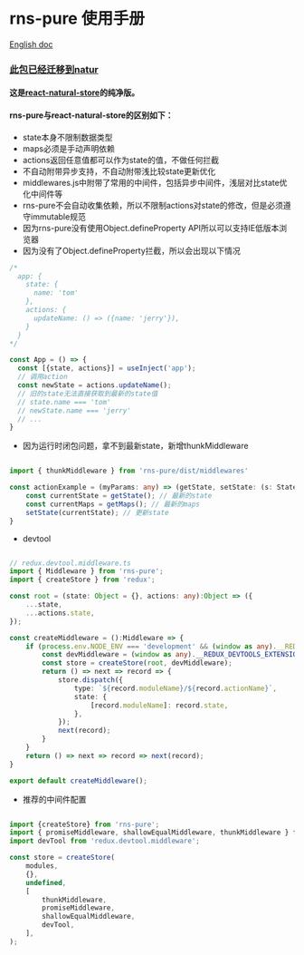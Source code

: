 # rns-pure 使用手册

[English doc](./doc/README.en.md)

### [此包已经迁移到natur](https://www.npmjs.com/package/natur)

#### 这是[react-natural-store](https://www.npmjs.com/package/react-natural-store)的纯净版。

#### rns-pure与react-natural-store的区别如下：

- state本身不限制数据类型
- maps必须是手动声明依赖
- actions返回任意值都可以作为state的值，不做任何拦截
- 不自动附带异步支持，不自动附带浅比较state更新优化
- middlewares.js中附带了常用的中间件，包括异步中间件，浅层对比state优化中间件等
- rns-pure不会自动收集依赖，所以不限制actions对state的修改，但是必须遵守immutable规范
- 因为rns-pure没有使用Object.defineProperty API所以可以支持IE低版本浏览器
- 因为没有了Object.defineProperty拦截，所以会出现以下情况

```ts
/*
  app: {
    state: {
      name: 'tom'
    },
    actions: {
      updateName: () => ({name: 'jerry'}),
    }
  }
*/

const App = () => {
  const [{state, actions}] = useInject('app');
  // 调用action
  const newState = actions.updateName();
  // 旧的state无法直接获取到最新的state值
  // state.name === 'tom'
  // newState.name === 'jerry'
  // ...
}


```

- 因为运行时闭包问题，拿不到最新state，新增thunkMiddleware

```typescript

import { thunkMiddleware } from 'rns-pure/dist/middlewares'

const actionExample = (myParams: any) => (getState, setState: (s: State) => State, getMaps: () => InjectMaps) => {
    const currentState = getState(); // 最新的state
    const currentMaps = getMaps(); // 最新的maps
    setState(currentState); // 更新state
}
```
- devtool

```typescript

// redux.devtool.middleware.ts
import { Middleware } from 'rns-pure';
import { createStore } from 'redux';

const root = (state: Object = {}, actions: any):Object => ({
	...state,
	...actions.state,
});

const createMiddleware = ():Middleware => {
	if (process.env.NODE_ENV === 'development' && (window as any).__REDUX_DEVTOOLS_EXTENSION__) {
		const devMiddleware = (window as any).__REDUX_DEVTOOLS_EXTENSION__();
		const store = createStore(root, devMiddleware);
		return () => next => record => {
			store.dispatch({
				type: `${record.moduleName}/${record.actionName}`,
				state: {
					[record.moduleName]: record.state,
				},
			});
			next(record);
		}
	}
	return () => next => record => next(record);
}

export default createMiddleware();


```

- 推荐的中间件配置

```typescript

import {createStore} from 'rns-pure';
import { promiseMiddleware, shallowEqualMiddleware, thunkMiddleware } from 'rns-pure/dist/middlewares';
import devTool from 'redux.devtool.middleware';

const store = createStore(
	modules,
    {},
	undefined,
	[
		thunkMiddleware,
		promiseMiddleware,
		shallowEqualMiddleware,
		devTool,
	],
);
```

